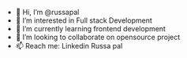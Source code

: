- 👋 Hi, I’m @russapal
- 👀 I’m interested in Full stack Development
- 🌱 I’m currently learning frontend development
- 💞️ I’m looking to collaborate on opensource project
- 📫  Reach me: Linkedin Russa pal


